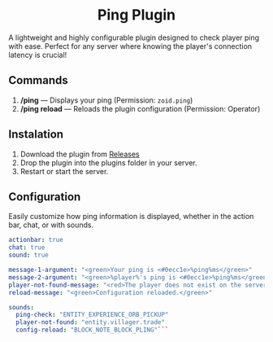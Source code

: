 <h1 align="center">Ping Plugin</h1>

A lightweight and highly configurable plugin designed to check player ping with ease. Perfect for any server where knowing the player's connection latency is crucial!

## Commands

1. **/ping** — Displays your ping (Permission: `zoid.ping`)
2. **/ping reload** — Reloads the plugin configuration (Permission: Operator)

## Instalation

1. Download the plugin from [Releases](https://github.com/zoiddie/Ping/releases/)
2. Drop the plugin into the plugins folder in your server.
3. Restart or start the server.

## Configuration

Easily customize how ping information is displayed, whether in the action bar, chat, or with sounds.

```yaml
actionbar: true
chat: true
sound: true

message-1-argument: "<green>Your ping is <#0ecc1e>%ping%ms</green>"
message-2-argument: "<green>%player%'s ping is <#0ecc1e>%ping%ms</green>"
player-not-found-message: "<red>The player does not exist on the server</red>"
reload-message: "<green>Configuration reloaded.</green>"

sounds:
  ping-check: "ENTITY_EXPERIENCE_ORB_PICKUP"
  player-not-found: "entity.villager.trade"
  config-reload: "BLOCK_NOTE_BLOCK_PLING"```
